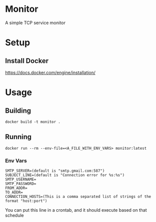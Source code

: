 # Monitor
A simple TCP service monitor

# Setup
## Install Docker
https://docs.docker.com/engine/installation/

# Usage

## Building
`docker build -t monitor .`

## Running
`docker run --rm --env-file=<A_FILE_WITH_ENV_VARS> monitor:latest`

### Env Vars
```
SMTP_SERVER=(default is "smtp.gmail.com:587")
SUBJECT_LINE=(default is "Connection error for %s:%s")
SMTP_USERNAME=
SMTP_PASSWORD=
FROM_ADDR=
TO_ADDR=
CONNECTION_HOSTS=(This is a comma separated list of strings of the format "host:port")
```

You can put this line in a crontab, and it should execute based on that schedule
